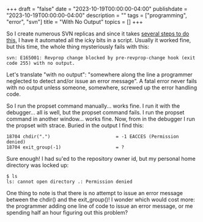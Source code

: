 +++
draft = "false"
date = "2023-10-19T00:00:00-04:00"
publishdate = "2023-10-19T00:00:00-04:00"
description = ""
tags = ["programming", "error", "svn"]
title = "With No Output"
topics = []
+++

So I create numerous SVN replicas and since it takes [several steps to do this](https://svnbook.red-bean.com/en/1.7/svn.reposadmin.maint.html#svn.reposadmin.maint.replication), I have it automated all the icky bits in a script.  Usually it worked fine, but this time, the whole thing mysteriously fails with this:

```
svn: E165001: Revprop change blocked by pre-revprop-change hook (exit code 255) with no output.
```

Let's translate "with no output":  "somewhere along the line a programmer neglected to detect and/or issue an error message".  A fatal error never fails with no output unless someone, somewhere, screwed up the error handling code.

So I run the propset command manually... works fine.  I run it with the debugger... all is well, but the propset command fails.  I run the propset command in another window... works fine.  Now, from in the debugger I run the propset with strace.  Buried in the output I find this:

```
18704 chdir(".")                        = -1 EACCES (Permission denied)
18704 exit_group(-1)                    = ?
```

Sure enough!  I had su'ed to the repository owner id, but my personal home directory was locked up:

```
$ ls
ls: cannot open directory .: Permission denied
```

One thing to note is that there is no attempt to issue an error message between the chdir() and the exit_group()!  I wonder which would cost more: the programmer adding one line of code to issue an error message, or me spending half an hour figuring out this problem?
